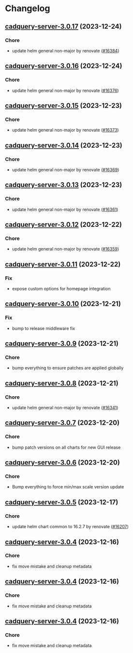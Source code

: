 # Changelog



## [cadquery-server-3.0.17](https://github.com/truecharts/charts/compare/cadquery-server-3.0.16...cadquery-server-3.0.17) (2023-12-24)

### Chore

- update helm general non-major by renovate ([#16384](https://github.com/truecharts/charts/issues/16384))
  
  


## [cadquery-server-3.0.16](https://github.com/truecharts/charts/compare/cadquery-server-3.0.15...cadquery-server-3.0.16) (2023-12-24)

### Chore

- update helm general non-major by renovate ([#16376](https://github.com/truecharts/charts/issues/16376))
  
  


## [cadquery-server-3.0.15](https://github.com/truecharts/charts/compare/cadquery-server-3.0.14...cadquery-server-3.0.15) (2023-12-23)

### Chore

- update helm general non-major by renovate ([#16373](https://github.com/truecharts/charts/issues/16373))
  
  


## [cadquery-server-3.0.14](https://github.com/truecharts/charts/compare/cadquery-server-3.0.13...cadquery-server-3.0.14) (2023-12-23)

### Chore

- update helm general non-major by renovate ([#16369](https://github.com/truecharts/charts/issues/16369))
  
  


## [cadquery-server-3.0.13](https://github.com/truecharts/charts/compare/cadquery-server-3.0.12...cadquery-server-3.0.13) (2023-12-23)

### Chore

- update helm general non-major by renovate ([#16361](https://github.com/truecharts/charts/issues/16361))
  
  


## [cadquery-server-3.0.12](https://github.com/truecharts/charts/compare/cadquery-server-3.0.11...cadquery-server-3.0.12) (2023-12-22)

### Chore

- update helm general non-major by renovate ([#16359](https://github.com/truecharts/charts/issues/16359))
  
  


## [cadquery-server-3.0.11](https://github.com/truecharts/charts/compare/cadquery-server-3.0.10...cadquery-server-3.0.11) (2023-12-22)

### Fix

- expose custom options for homepage integration
  
  


## [cadquery-server-3.0.10](https://github.com/truecharts/charts/compare/cadquery-server-3.0.9...cadquery-server-3.0.10) (2023-12-21)

### Fix

- bump to release middleware fix
  
  


## [cadquery-server-3.0.9](https://github.com/truecharts/charts/compare/cadquery-server-3.0.8...cadquery-server-3.0.9) (2023-12-21)

### Chore

- bump everything to ensure patches are applied globally
  
  


## [cadquery-server-3.0.8](https://github.com/truecharts/charts/compare/cadquery-server-3.0.7...cadquery-server-3.0.8) (2023-12-21)

### Chore

- update helm general non-major by renovate ([#16341](https://github.com/truecharts/charts/issues/16341))
  
  


## [cadquery-server-3.0.7](https://github.com/truecharts/charts/compare/cadquery-server-3.0.6...cadquery-server-3.0.7) (2023-12-20)

### Chore

- bump patch versions on all charts for new GUI release
  
  


## [cadquery-server-3.0.6](https://github.com/truecharts/charts/compare/cadquery-server-3.0.5...cadquery-server-3.0.6) (2023-12-20)

### Chore

- Bump everything to force min/max scale version update
  
  


## [cadquery-server-3.0.5](https://github.com/truecharts/charts/compare/cadquery-server-3.0.4...cadquery-server-3.0.5) (2023-12-17)

### Chore

- update helm chart common to 16.2.7 by renovate ([#16207](https://github.com/truecharts/charts/issues/16207))
  
  


## [cadquery-server-3.0.4](https://github.com/truecharts/charts/compare/cadquery-server-2.0.12...cadquery-server-3.0.4) (2023-12-16)

### Chore

- fix move mistake and cleanup metadata
  
  


## [cadquery-server-3.0.4](https://github.com/truecharts/charts/compare/cadquery-server-2.0.12...cadquery-server-3.0.4) (2023-12-16)

### Chore

- fix move mistake and cleanup metadata
  
  


## [cadquery-server-3.0.4](https://github.com/truecharts/charts/compare/cadquery-server-2.0.12...cadquery-server-3.0.4) (2023-12-16)

### Chore

- fix move mistake and cleanup metadata
  
  